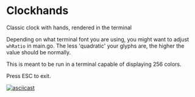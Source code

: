 # Clockhands
Classic clock with hands, rendered in the terminal

Depending on what terminal font you are using, you might want to
adjust `whRatio` in main.go. The less 'quadratic' your glyphs are,
the higher the value should be normally.

This is meant to be run in a terminal capable of displaying 256
colors.

Press ESC to exit.

[![asciicast](https://asciinema.org/a/eyw70drfkh0qcx2hr9fjsy5sn.png)](https://asciinema.org/a/eyw70drfkh0qcx2hr9fjsy5sn)
